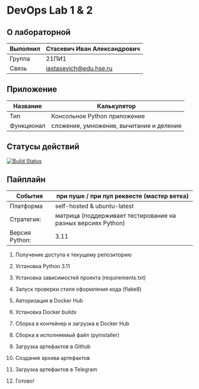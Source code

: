 # DevOps Lab 1 & 2

## О лабораторной

| Выполнил | Стасевич Иван Александрович |
| ------------- | ------------- |
| Группа  | 21ПИ1  |
| Связь  | iastasevich@edu.hse.ru  |

## Приложение
| Название | Калькулятор  |
| ------------- | ------------- |
| Тип  | Консольное Python приложение  |
| Функционал  | сложение, умножение, вычитание и деление  |

## Статусы действий
[![Build Status](https://github.com/everysoftware/DevOps-Lab1/actions/workflows/checks.yml/badge.svg?branch=master)]()

## Пайплайн
| События | при пуше / при пул реквесте (мастер ветка) |
| ------------- | ------------- |
| Платформа  | self-hosted & ubuntu-latest  |
| Стратегия:  | матрица (поддерживает тестирование на разных версиях Python)  |
| Версия Python:  | 3.11  |

1. Получение доступа к текущему репозиторию
2. Установка Python 3.11
3. Установка зависимостей проекта (requirements.txt)
4. Запуск проверки стиля оформления кода (flake8)
5. Авторизация в Docker Hub
6. Установка Docker buildx
7. Сборка в контейнер и загрузка в Docker Hub
9. Сборка в исполняемый файл (pyinstaller)
10. Загрузка артефактов в Github
11. Создание архива артефактов
12. Загрузка артефактов в Telegram

13. Готово!
